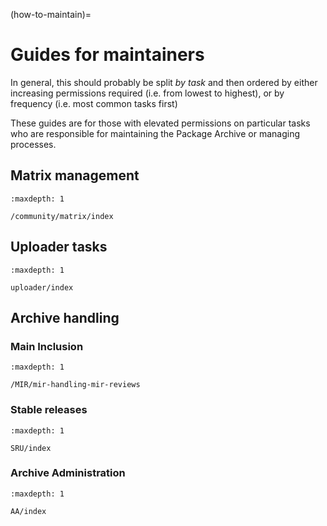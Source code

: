 (how-to-maintain)=
# Guides for maintainers

In general, this should probably be split *by task* and then ordered by either
increasing permissions required (i.e. from lowest to highest), or by
frequency (i.e. most common tasks first)

These guides are for those with elevated permissions on particular tasks who
are responsible for maintaining the Package Archive or managing processes.

## Matrix management

```{toctree}
:maxdepth: 1

/community/matrix/index
```

## Uploader tasks

```{toctree}
:maxdepth: 1

uploader/index
```

## Archive handling

### Main Inclusion

```{toctree}
:maxdepth: 1

/MIR/mir-handling-mir-reviews
```

### Stable releases

```{toctree}
:maxdepth: 1

SRU/index
```

### Archive Administration

```{toctree}
:maxdepth: 1

AA/index
```

